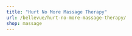 ```yaml
---
title: "Hurt No More Massage Therapy"
url: /bellevue/hurt-no-more-massage-therapy/
shop: massage
---
```

